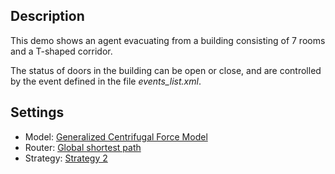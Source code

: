 ## Description
This demo shows an agent evacuating from a building consisting of 7 rooms and a T-shaped corridor.

The status of doors in the building can be open or close, and are controlled by the event defined in the file *events_list.xml*.

## Settings
- Model: [Generalized Centrifugal Force Model](http://www.jupedsim.org/jpscore_operativ.html#generalized-centrifugal-force-model)
- Router: [Global shortest path](http://www.jupedsim.org/jpscore_routing.html#global-shortest-path)
- Strategy: [Strategy 2](http://www.jupedsim.org/jpscore_direction.html#strategy-2)